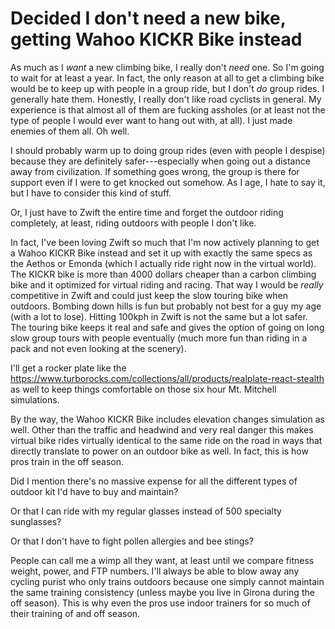 # Decided I don't need a new bike, getting Wahoo KICKR Bike instead

As much as I *want* a new climbing bike, I really don't *need* one. So I'm going to wait for at least a year. In fact, the only reason at all to get a climbing bike would be to keep up with people in a group ride, but I don't *do* group rides. I generally hate them. Honestly, I really don't like road cyclists in general. My experience is that almost all of them are fucking assholes (or at least not the type of people I would ever want to hang out with, at all). I just made enemies of them all. Oh well.

I should probably warm up to doing group rides (even with people I despise) because they are definitely safer---especially when going out a distance away from civilization. If something goes wrong, the group is there for support even if I were to get knocked out somehow. As I age, I hate to say it, but I have to consider this kind of stuff.

Or, I just have to Zwift the entire time and forget the outdoor riding completely, at least, riding outdoors with people I don't like.

In fact, I've been loving Zwift so much that I'm now actively planning to get a Wahoo KICKR Bike instead and set it up with exactly the same specs as the Aethos or Emonda (which I actually ride right now in the virtual world). The KICKR bike is more than 4000 dollars cheaper than a carbon climbing bike and it optimized for virtual riding and racing. That way I would be *really* competitive in Zwift and could just keep the slow touring bike when outdoors. Bombing down hills is fun but probably not best for a guy my age (with a lot to lose). Hitting 100kph in Zwift is not the same but a lot safer. The touring bike keeps it real and safe and gives the option of going on long slow group tours with people eventually (much more fun than riding in a pack and not even looking at the scenery).

I'll get a rocker plate like the <https://www.turborocks.com/collections/all/products/realplate-react-stealth> as well to keep things comfortable on those six hour Mt. Mitchell simulations.

By the way, the Wahoo KICKR Bike includes elevation changes simulation as well. Other than the traffic and headwind and very real danger this makes virtual bike rides virtually identical to the same ride on the road in ways that directly translate to power on an outdoor bike as well. In fact, this is how pros train in the off season.

Did I mention there's no massive expense for all the different types of outdoor kit I'd have to buy and maintain?

Or that I can ride with my regular glasses instead of 500 specialty sunglasses?

Or that I don't have to fight pollen allergies and bee stings?

People can call me a wimp all they want, at least until we compare fitness weight, power, and FTP numbers. I'll always be able to blow away any cycling purist who only trains outdoors because one simply cannot maintain the same training consistency (unless maybe you live in Girona during the off season). This is why even the pros use indoor trainers for so much of their training of and off season.

